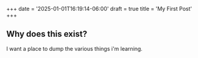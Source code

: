+++
date = '2025-01-01T16:19:14-06:00'
draft = true
title = 'My First Post'
+++


## Why does this exist?

I want a place to dump the various things i'm learning.